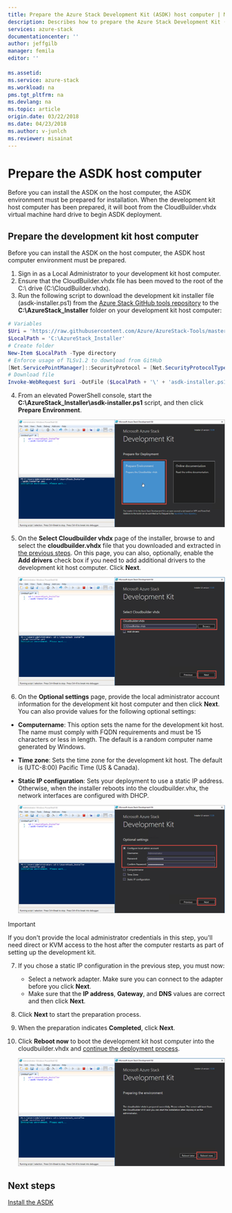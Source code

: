 ```yaml
---
title: Prepare the Azure Stack Development Kit (ASDK) host computer | Microsoft Docs
description: Describes how to prepare the Azure Stack Development Kit (ASDK) host computer for ASDK installation.
services: azure-stack
documentationcenter: ''
author: jeffgilb
manager: femila
editor: ''

ms.assetid: 
ms.service: azure-stack
ms.workload: na
pms.tgt_pltfrm: na
ms.devlang: na
ms.topic: article
origin.date: 03/22/2018
ms.date: 04/23/2018
ms.author: v-junlch
ms.reviewer: misainat
---
```


# Prepare the ASDK host computer
Before you can install the ASDK on the host computer, the ASDK environment must be prepared for installation. When the development kit host computer has been prepared, it will boot from the CloudBuilder.vhdx virtual machine hard drive to begin ASDK deployment.

## Prepare the development kit host computer
Before you can install the ASDK on the host computer, the ASDK host computer environment must be prepared.
1. Sign in as a Local Administrator to your development kit host computer.
2. Ensure that the CloudBuilder.vhdx file has been moved to the root of the C:\ drive (C:\CloudBuilder.vhdx).
3. Run the following script to download the development kit installer file (asdk-installer.ps1) from the [Azure Stack GitHub tools repository](https://github.com/Azure/AzureStack-Tools) to the **C:\AzureStack_Installer** folder on your development kit host computer:

  ```powershell
  # Variables
  $Uri = 'https://raw.githubusercontent.com/Azure/AzureStack-Tools/master/Deployment/asdk-installer.ps1'
  $LocalPath = 'C:\AzureStack_Installer'
  # Create folder
  New-Item $LocalPath -Type directory
  # Enforce usage of TLSv1.2 to download from GitHub
  [Net.ServicePointManager]::SecurityProtocol = [Net.SecurityProtocolType]::Tls12
  # Download file
  Invoke-WebRequest $uri -OutFile ($LocalPath + '\' + 'asdk-installer.ps1')
  ```

4. From an elevated PowerShell console, start the **C:\AzureStack_Installer\asdk-installer.ps1** script, and then click **Prepare Environment**.

    ![](./media/asdk-prepare-host/1.PNG) 

5. On the **Select Cloudbuilder vhdx** page of the installer, browse to and select the **cloudbuilder.vhdx** file that you downloaded and extracted in [the previous steps](asdk-download.md). On this page, you can also, optionally, enable the **Add drivers** check box if you need to add additional drivers to the development kit host computer. Click **Next**.  

    ![](./media/asdk-prepare-host/2.PNG)

6. On the **Optional settings** page, provide the local administrator account information for the development kit host computer and then click **Next**. You can also provide values for the following optional settings:
  - **Computername**: This option sets the name for the development kit host. The name must comply with FQDN requirements and must be 15 characters or less in length. The default is a random computer name generated by Windows.
  - **Time zone**: Sets the time zone for the development kit host. The default is (UTC-8:00) Pacific Time (US & Canada).
  - **Static IP configuration**: Sets your deployment to use a static IP address. Otherwise, when the installer reboots into the cloudbuilder.vhx, the network interfaces are configured with DHCP.

    ![](./media/asdk-prepare-host/3.PNG)

  > [!IMPORTANT]
  > If you don't provide the local administrator credentials in this step, you'll need direct or KVM access to the host after the computer restarts as part of setting up the development kit.

7. If you chose a static IP configuration in the previous step, you must now:
    - Select a network adapter. Make sure you can connect to the adapter before you click **Next**.
    - Make sure that the **IP address**, **Gateway**, and **DNS** values are correct and then click **Next**.
13. Click **Next** to start the preparation process.
14. When the preparation indicates **Completed**, click **Next**.
15. Click **Reboot now** to boot the development kit host computer into the cloudbuilder.vhdx and [continue the deployment process](asdk-install.md).

    ![](./media/asdk-prepare-host/4.PNG)


## Next steps
[Install the ASDK](asdk-install.md)

<!-- Update_Description: wording update -->